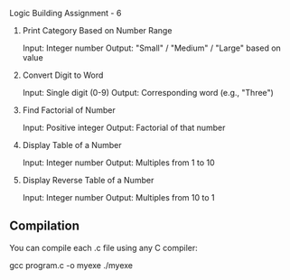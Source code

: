 Logic Building Assignment - 6

1. Print Category Based on Number Range

   Input: Integer number
   Output: "Small" / "Medium" / "Large" based on value

2. Convert Digit to Word

   Input: Single digit (0-9)
   Output: Corresponding word (e.g., "Three")

3. Find Factorial of Number

   Input: Positive integer
   Output: Factorial of that number

4. Display Table of a Number

   Input: Integer number
   Output: Multiples from 1 to 10

5. Display Reverse Table of a Number

   Input: Integer number
   Output: Multiples from 10 to 1

## Compilation

You can compile each .c file using any C compiler:

gcc program.c -o myexe
./myexe
